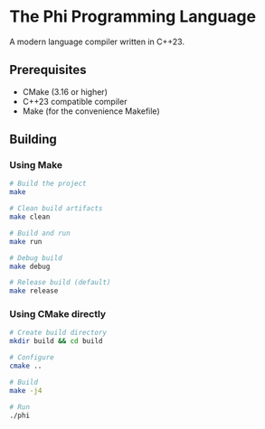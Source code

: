 # The Phi Programming Language

A modern language compiler written in C++23.

## Prerequisites

- CMake (3.16 or higher)
- C++23 compatible compiler
- Make (for the convenience Makefile)

## Building

### Using Make

```bash
# Build the project
make

# Clean build artifacts
make clean

# Build and run
make run

# Debug build
make debug

# Release build (default)
make release
```

### Using CMake directly

```bash
# Create build directory
mkdir build && cd build

# Configure
cmake ..

# Build
make -j4

# Run
./phi
```
